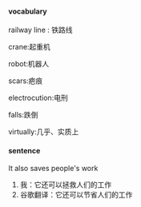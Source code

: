 #### vocabulary

railway line : 铁路线

crane:起重机

robot:机器人

scars:疤痕

electrocution:电刑

falls:跌倒

virtually:几乎、实质上

#### sentence

It also saves people's work
1. 我：它还可以拯救人们的工作
2. 谷歌翻译：它还可以节省人们的工作

